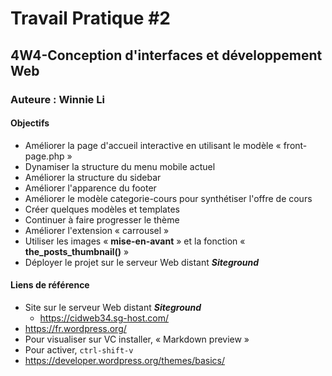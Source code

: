 # Travail Pratique #2
## 4W4-Conception d'interfaces et développement Web
### Auteure : Winnie Li

#### Objectifs
- Améliorer la page d'accueil interactive en utilisant le modèle « front-page.php »
- Dynamiser la structure du menu mobile actuel
- Améliorer la structure du sidebar
- Améliorer l'apparence du footer
- Améliorer le modèle categorie-cours pour synthétiser l'offre de cours
- Créer quelques modèles et templates
- Continuer à faire progresser le thème
- Améliorer l'extension « carrousel »
- Utiliser les images « **mise-en-avant** » et la fonction « **the_posts_thumbnail()** »
- Déployer le projet sur le serveur Web distant **_Siteground_**

#### Liens de référence
- Site sur le serveur Web distant **_Siteground_**
    - https://cidweb34.sg-host.com/
- https://fr.wordpress.org/
- Pour visualiser sur VC installer, « Markdown preview »
- Pour activer, `ctrl-shift-v`
- https://developer.wordpress.org/themes/basics/